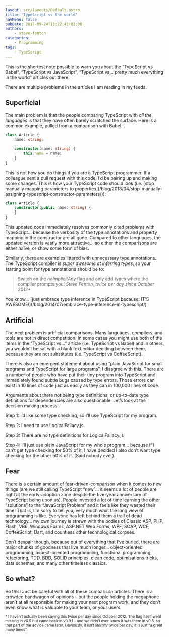 ```yaml
---
layout: src/layouts/Default.astro
title: 'TypeScript vs the world'
navMenu: false
pubDate: 2017-09-24T11:22:42+01:00
authors:
    - steve-fenton
categories:
    - Programming
tags:
    - TypeScript
---
```


This is the shortest note possible to warn you about the “TypeScript vs Babel”, “TypeScript vs JavaScript”, “TypeScript vs… pretty much everything in the world” articles out there.

There are multiple problems in the articles I am reading in my feeds.

## Superficial

The main problem is that the people comparing TypeScript with *all the languages* is that they have often barely scratched the surface. Here is a common example, pulled from a comparison with Babel…

```typescript
class Article {
    name: string;

    constructor(name: string) {
        this.name = name;
    }
}
```

This is not how you do things if you are a TypeScript programmer. If a colleague sent a pull request with this code, I’d be pairing up and making some changes. This is how your TypeScript code should look (i.e. [stop manually mapping parameters to properties]\(/blog/2013/04/stop-manually-assigning-typescript-constructor-parameters/)):

```typescript
class Article {
    constructor(public name: string) {
    }
}
```

This updated code immediately resolves commonly cited problems with TypeScript… because the verbosity of the type annotations and property mapping in the constructor are all gone. Compared to other languages, the updated version is vastly more attractive… so either the comparisons are either naïve, or show some form of bias.

Similarly, there are examples littered with unnecessary type annotations. The TypeScript compiler is *super awesome at inferring types*, so your starting point for type annotations should be to:

> Switch on the *noImplicitAny* flag and only add types where the compiler prompts you! <cite>Steve Fenton, twice per day since October 2012\*</cite>

You know… [just embrace type inference in TypeScript because: IT’S AWESOME!]\(/blog/2014/07/embrace-type-inference-in-typescript/)

## Artificial

The next problem is artificial comparisons. Many languages, compilers, and tools are not in direct competition. In some cases you might use both of the items in the “TypeScript vs…” article (i.e. TypeScript vs Babel) and in others, you wouldn’t be sat with a blank text editor deciding between them, because they are not substitutes (i.e. TypeScript vs CoffeeScript).

There is also an emergent statement about using “plain JavaScript for small programs and TypeScript for large programs”. I disagree with this. There are a number of people who have put their tiny program into TypeScript and immediately found subtle bugs caused by type errors. Those errors can exist in 10 lines of code just as easily as they can in 100,000 lines of code.

Arguments about there not being type definitions, or up-to-date type definitions for dependencies are also questionable. Let’s look at the decision making process.

Step 1: I’d like some type checking, so I’ll use TypeScript for my program.

Step 2: I need to use LogicalFallacy.js.

Step 3: There are no type definitions for LogicalFallacy.js

Step 4: I’ll just use plain JavaScript for my whole program… because if I can’t get type checking for 50% of it, I have decided I also don’t want type checking for the other 50% of it. (Said nobody ever).

## Fear

There is a certain amount of fear-driven-comparison when it comes to new things (are we still calling TypeScript “new”… it seems a lot of people are right at the early-adoption zone despite the five-year anniversary of TypeScript being upon us). People invested a lot of time learning the other “solutions” to the “JavaScript Problem” and it feels like they wasted their time. That is, I’m sorry to tell you, very much what the long view of programming is like. Everyone has left behind them a trail of dead technology… my own journey is strewn with the bodies of Classic ASP, PHP, Flash, VB6, Windows Forms, ASP.NET Web Forms, WPF, SOAP, WCF, CoffeeScript, Dart, and countless other technological corpses.

Don’t despair though, because out of everything that I’ve buried, there are major chunks of goodness that live much longer… object-oriented programming, aspect-oriented programming, functional programming, refactoring, TDD, BDD, SOLID principles, clean code, optimisations tricks, data schemas, and many other timeless classics.

## So what?

So this! Just be careful with all of these comparison articles. There is a crowded bandwagon of opinions – but the people holding the megaphone aren’t at all responsible for making your next program work, and they don’t even know what is valuable to your team, or your users.

<small>\* I haven’t actually been saying this twice per day since October 2012. The flag itself went missing in v0.9 but came back in v0.9.1 – and we didn’t even know it was there in v0.8, so that part of the advice came later. Obviously, it isn’t *literally* twice per day, it is just “a great many times”.</small>